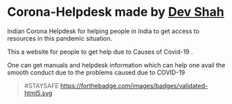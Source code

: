 # Corona-Helpdesk made by [Dev Shah](https://coderustypro.github.io)

Indian Corona Helpdesk for helping people in India to get access to resources in this pandemic situation.


This a website for people to get help due to Causes of Covid-19 .

One can get manuals and helpdesk information which can help one avail the smooth conduct due to the problems caused due to COVID-19

>#STAYSAFE
https://forthebadge.com/images/badges/validated-html5.svg
